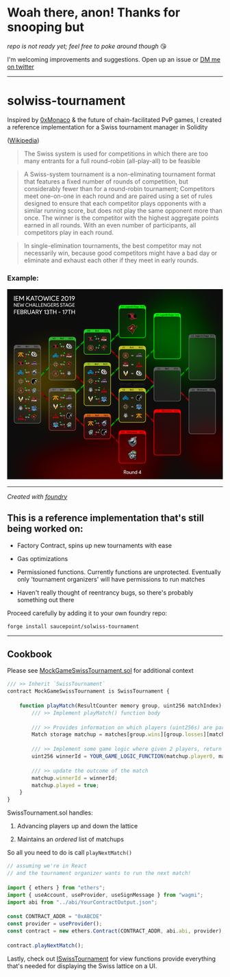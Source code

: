 # Woah there, anon! Thanks for snooping but
*repo is not ready yet; feel free to poke around though* 😘

I'm welcoming improvements and suggestions. Open up an issue or [DM me on twitter](https://twitter.com/saucepoint)

---

# solwiss-tournament

Inspired by [0xMonaco](https://0xmonaco.ctf.paradigm.xyz/) & the future of chain-facilitated PvP games, I created a reference implementation for a Swiss tournament manager in Solidity

([Wikipedia](https://en.wikipedia.org/wiki/Swiss-system_tournament)) 

> The Swiss system is used for competitions in which there are too many entrants for a full round-robin (all-play-all) to be feasible

> A Swiss-system tournament is a non-eliminating tournament format that features a fixed number of rounds of competition, but considerably fewer than for a round-robin tournament; Competitors meet one-on-one in each round and are paired using a set of rules designed to ensure that each competitor plays opponents with a similar running score, but does not play the same opponent more than once. The winner is the competitor with the highest aggregate points earned in all rounds. With an even number of participants, all competitors play in each round.

> In single-elimination tournaments, the best competitor may not necessarily win, because good competitors might have a bad day or eliminate and exhaust each other if they meet in early rounds.


### Example:

![swisstournament](imgs/csgoswiss.png)

---

*Created with [foundry](https://book.getfoundry.sh)*

## This is a **reference implementation** that's still being worked on:
* Factory Contract, spins up new tournaments with ease

* Gas optimizations

* Permissioned functions. Currently functions are unprotected. Eventually only 'tournament organizers' will have permissions to run matches

* Haven't really thought of reentrancy bugs, so there's probably something out there

Proceed carefully by adding it to your own foundry repo:
```bash
forge install saucepoint/solwiss-tournament
```

---

## Cookbook

Please see [MockGameSwissTournament.sol](test/mocks//MockGameSwissTournament.sol) for additional context

```typescript
/// >> Inherit `SwissTournament`
contract MockGameSwissTournament is SwissTournament {
    
    function playMatch(ResultCounter memory group, uint256 matchIndex) public override advancePlayers(group, matchIndex) {
        /// >> Implement playMatch() function body
        
        /// >> Provides information on which players (uint256s) are participating in the matchup
        Match storage matchup = matches[group.wins][group.losses][matchIndex];
        
        /// >> Implement some game logic where given 2 players, return the id of the winner
        uint256 winnerId = YOUR_GAME_LOGIC_FUNCTION(matchup.player0, matchup.player1);

        /// >> update the outcome of the match
        matchup.winnerId = winnerId;
        matchup.played = true;
    }
}
```

SwissTournament.sol handles:

1) Advancing players up and down the lattice

2) Maintains an *ordered* list of matchups

So all you need to do is call `playNextMatch()`
```typescript
// assuming we're in React
// and the tournament organizer wants to run the next match!

import { ethers } from "ethers";
import { useAccount, useProvider, useSignMessage } from "wagmi";
import abi from "../abi/YourContractOutput.json";

const CONTRACT_ADDR = "0xABCDE"
const provider = useProvider();
const contract = new ethers.Contract(CONTRACT_ADDR, abi.abi, provider);

contract.playNextMatch();
```

Lastly, check out [ISwissTournament](src/interfaces/ISwissTournament.sol) for view functions provide everything that's needed for displaying the Swiss lattice on a UI.
